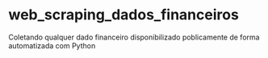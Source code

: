 # web_scraping_dados_financeiros
 Coletando qualquer dado financeiro disponibilizado poblicamente de forma automatizada com Python
